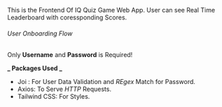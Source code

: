 This is the Frontend Of IQ Quiz Game Web App.
User can see Real Time Leaderboard with coressponding Scores.

###### User Onboarding Flow

Only **Username** and **Password** is Required!

**_ Packages Used _**

- Joi : For User Data Validation and _REgex_ Match for Password.
- Axios: To Serve _HTTP_ Requests.
- Tailwind CSS: For Styles.
